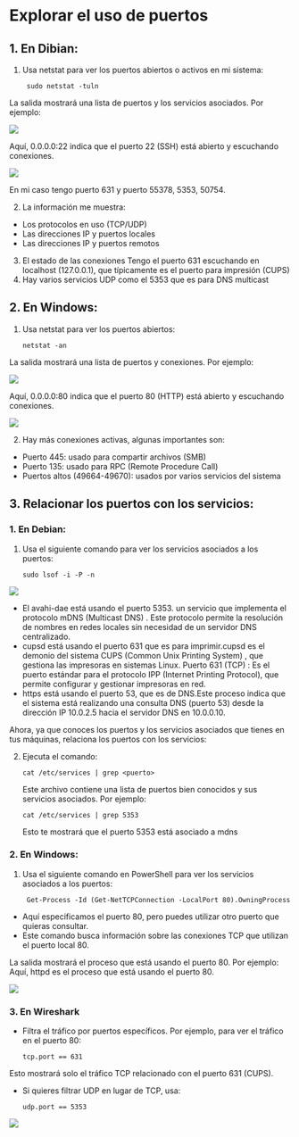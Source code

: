 # Explorar el uso de puertos
## 1. En Dibian:
1. Usa netstat para ver los puertos abiertos o activos en mi sistema:

        sudo netstat -tuln
La salida mostrará una lista de puertos y los servicios asociados. Por ejemplo:

<img src=https://github.com/GandalfTercero/Laboratorio-Modelo-OSI/blob/c7b7491218ec38713deba65c301517d2785a7b18/Capa%204/im%C3%A1genes%20capa%204/4.18.png></img>

Aquí, 0.0.0.0:22 indica que el puerto 22 (SSH) está abierto y escuchando conexiones.

<img src=https://github.com/GandalfTercero/Laboratorio-Modelo-OSI/blob/c7b7491218ec38713deba65c301517d2785a7b18/Capa%204/im%C3%A1genes%20capa%204/4.8.png></img>

En mi caso tengo puerto 631 y puerto 55378, 5353, 50754.

2. La información me muestra:

- Los protocolos en uso (TCP/UDP)
- Las direcciones IP y puertos locales
- Las direcciones IP y puertos remotos

3. El estado de las conexiones
Tengo el puerto 631 escuchando en localhost (127.0.0.1), que típicamente es el puerto para impresión (CUPS)
4. Hay varios servicios UDP como el 5353 que es para DNS multicast

## 2. En Windows:
1. Usa netstat para ver los puertos abiertos:

       netstat -an

La salida mostrará una lista de puertos y conexiones. Por ejemplo:

<img src=https://github.com/GandalfTercero/Laboratorio-Modelo-OSI/blob/c7b7491218ec38713deba65c301517d2785a7b18/Capa%204/im%C3%A1genes%20capa%204/4.19.png></img>

Aquí, 0.0.0.0:80 indica que el puerto 80 (HTTP) está abierto y escuchando conexiones.

<img src=https://github.com/GandalfTercero/Laboratorio-Modelo-OSI/blob/c7b7491218ec38713deba65c301517d2785a7b18/Capa%204/im%C3%A1genes%20capa%204/4.9.png></img>

2. Hay más conexiones activas, algunas importantes son:
  - Puerto 445: usado para compartir archivos (SMB)
  - Puerto 135: usado para RPC (Remote Procedure Call)
  - Puertos altos (49664-49670): usados por varios servicios del sistema

## 3. Relacionar los puertos con los servicios:
### 1. En Debian:
1. Usa el siguiente comando para ver los servicios asociados a los puertos:

       sudo lsof -i -P -n

<img src=https://github.com/GandalfTercero/Laboratorio-Modelo-OSI/blob/c7b7491218ec38713deba65c301517d2785a7b18/Capa%204/im%C3%A1genes%20capa%204/4.20.png></img>
   - El avahi-dae está usando el puerto 5353. un servicio que implementa el protocolo mDNS (Multicast DNS) . Este protocolo permite la resolución de nombres en redes locales sin necesidad de un servidor DNS centralizado.
   - cupsd está usando el puerto 631 que es para imprimir.cupsd es el demonio del sistema CUPS (Common Unix Printing System) , que gestiona las impresoras en sistemas Linux. Puerto 631 (TCP) : Es el puerto estándar para el protocolo IPP (Internet Printing Protocol), que permite configurar y gestionar impresoras en red.
   - https está usando el puerto 53, que es de DNS.Este proceso indica que el sistema está realizando una consulta DNS (puerto 53) desde la dirección IP 10.0.2.5 hacia el servidor DNS en 10.0.0.10.

 Ahora, ya que conoces los puertos y los servicios asociados que tienes en tus máquinas, relaciona los puertos con los servicios:

 2. Ejecuta el comando:

        cat /etc/services | grep <puerto>

    Este archivo contiene una lista de puertos bien conocidos y sus servicios asociados. Por ejemplo:

        cat /etc/services | grep 5353

    Esto te mostrará que el puerto 5353 está asociado a mdns
### 2. En Windows:
1. Usa el siguiente comando en PowerShell para ver los servicios asociados a los puertos:
   
        Get-Process -Id (Get-NetTCPConnection -LocalPort 80).OwningProcess
  - Aquí especificamos el puerto 80, pero puedes utilizar otro puerto que quieras consultar.
  - Este comando busca información sobre las conexiones TCP que utilizan el puerto local 80.

La salida mostrará el proceso que está usando el puerto 80. Por ejemplo: Aquí, httpd es el proceso que está usando el puerto 80.

<img src=https://github.com/GandalfTercero/Laboratorio-Modelo-OSI/blob/3c838174b354ac6a132f7e4a1680cf6bed088256/Capa%204/im%C3%A1genes%20capa%204/4.21.png></img>
### 3. En Wireshark
* Filtra el tráfico por puertos específicos. Por ejemplo, para ver el tráfico en el puerto 80:
  
      tcp.port == 631
Esto mostrará solo el tráfico TCP relacionado con el puerto 631 (CUPS).
* Si quieres filtrar UDP en lugar de TCP, usa:
  
      udp.port == 5353

<img src=https://github.com/GandalfTercero/Laboratorio-Modelo-OSI/blob/3c838174b354ac6a132f7e4a1680cf6bed088256/Capa%204/im%C3%A1genes%20capa%204/4.22.png></img>
